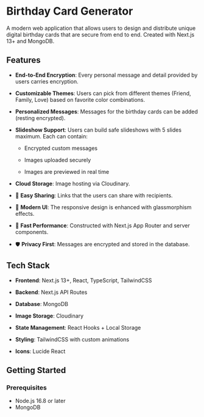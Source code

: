 # Birthday Card Generator  

A modern web application that allows users to design and distribute unique digital birthday cards that are secure from end to end. Created with Next.js 13+ and MongoDB.  

## Features  

- **End-to-End Encryption**: Every personal message and detail provided by users carries encryption.  

- **Customizable Themes**: Users can pick from different themes (Friend, Family, Love) based on favorite color combinations.  

- **Personalized Messages**: Messages for the birthday cards can be added (resting encrypted).  

- **Slideshow Support**: Users can build safe slideshows with 5 slides maximum. Each can contain:  

   - Encrypted custom messages  

   - Images uploaded securely  

   - Images are previewed in real time  

- **Cloud Storage**: Image hosting via Cloudinary.  

- 🔗 **Easy Sharing**: Links that the users can share with recipients.  

- 💫 **Modern UI**: The responsive design is enhanced with glassmorphism effects.  

- 🚀 **Fast Performance**: Constructed with Next.js App Router and server components.  

- 🛡️ **Privacy First**: Messages are encrypted and stored in the database.  

## Tech Stack  

- **Frontend**: Next.js 13+, React, TypeScript, TailwindCSS  

- **Backend**: Next.js API Routes  

- **Database**: MongoDB  

- **Image Storage**: Cloudinary  

- **State Management**: React Hooks + Local Storage  

- **Styling**: TailwindCSS with custom animations  

- **Icons**: Lucide React  

## Getting Started  

### Prerequisites  
- Node.js 16.8 or later  
- MongoDB 

